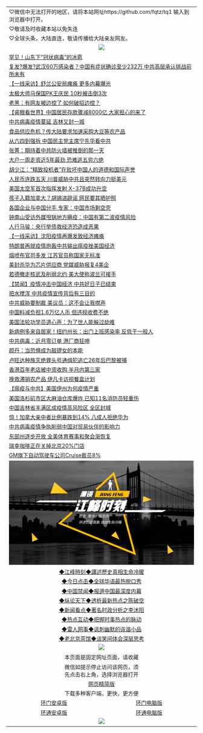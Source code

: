  <table>
 
<tr>
<td colspan="2" align=left>
♡微信中无法打开的地区，请将本站网址https://github.com/fqtz/tq1 输入到浏览器中打开。 
 </td>
</tr>
 <tr>
 <td colspan="2" align=left>
♡敬请及时收藏本站以免失连
 </td>
   <tr>
<td colspan="2" align=left>
♡全球头条，大陆直连，敬请传播给大陆亲友网友。
 </td>
</tr>


<tr>
    <td colspan="2" align=center><img src="https://cdn.jsdelivr.net/gh/gyoupiodf/im1/%E7%BD%91%E9%97%A8%E6%96%B0%E9%97%BB1.jpg"></td>
 </tr>
<tr><td colspan="2" align="left"><a href="https://xdihm.casa/?name=c1172180&key=sdxhftoyfkhpuaxy&from=gy">罕见！山东下“冠状病毒”的冰雹</a></td></tr>


<tr><td colspan="2" align="left"><a href="https://xdihm.casa/?name=c1172174&key=sdxhftoyfkhpuaxy&from=gy">复发?爆发?武汉60万感染者？中国有症状确诊至少232万 中共高层承认挑战前所未有</a></td></tr>


<tr><td colspan="2" align="left"><a href="https://xdihm.casa/?name=c1172196&key=sdxhftoyfkhpuaxy&from=gy">【一线采访】舒兰公安局瘫痪 更多内幕爆光</a></td></tr>


<tr><td colspan="2" align="left"><a href="https://xdihm.casa/?name=c1172171&key=sdxhftoyfkhpuaxy&from=gy">太极大师马保国PK王庆民 10秒被击倒3次</a></td></tr>


<tr><td colspan="2" align="left"><a href="https://xdihm.casa/?name=c1172181&key=sdxhftoyfkhpuaxy&from=gy">老黑：有网友被边控了 如何破招边控？</a></td></tr>


<tr><td colspan="2" align="left"><a href="https://xdihm.casa/?name=c1172182&key=sdxhftoyfkhpuaxy&from=gy">【睿眼看世界】中国居民存款骤减8000亿 大家担心的来了</a></td></tr>


<tr><td colspan="2" align="left"><a href="https://xdihm.casa/?name=c1172197&key=sdxhftoyfkhpuaxy&from=gy">中共病毒疫情蔓延 吉林又封一城</a></td></tr>


<tr><td colspan="2" align="left"><a href="https://xdihm.casa/?name=c1172190&key=sdxhftoyfkhpuaxy&from=gy">食品供应危机？传大陆要求加速采购大豆等农产品</a></td></tr>


<tr><td colspan="2" align="left"><a href="https://xdihm.casa/?name=c1172172&key=sdxhftoyfkhpuaxy&from=gy">从六四到强拆 中国民主党主席宁先华看中共</a></td></tr>


<tr><td colspan="2" align="left"><a href="https://xdihm.casa/?name=c1172211&key=sdxhftoyfkhpuaxy&from=gy">张菁：期待着中共防火墙被推倒的那一天</a></td></tr>


<tr><td colspan="2" align="left"><a href="https://xdihm.casa/?name=c1172189&key=sdxhftoyfkhpuaxy&from=gy">大户一周走资近5年最劲 恐难逃五穷六绝</a></td></tr>


<tr><td colspan="2" align="left"><a href="https://xdihm.casa/?name=c1172198&key=sdxhftoyfkhpuaxy&from=gy">胡少江：“精致投机者”在败坏中国人的道德和国际声誉</a></td></tr>


<tr><td colspan="2" align="left"><a href="https://xdihm.casa/?name=c1172186&key=sdxhftoyfkhpuaxy&from=gy">人民币连跌五天 川普威胁中共且突然转向力挺美元</a></td></tr>


<tr><td colspan="2" align="left"><a href="https://xdihm.casa/?name=c1172207&key=sdxhftoyfkhpuaxy&from=gy">美国太空军首次指挥发射 X-37B成功升空</a></td></tr>


<tr><td colspan="2" align="left"><a href="https://xdihm.casa/?name=c1172206&key=sdxhftoyfkhpuaxy&from=gy">孩子入籍加拿大？胡锡进辟谣 网民要其晒护照</a></td></tr>


<tr><td colspan="2" align="left"><a href="https://xdihm.casa/?name=c1172187&key=sdxhftoyfkhpuaxy&from=gy">各国企业与中国分手 专家：中国市场剩空壳</a></td></tr>


<tr><td colspan="2" align="left"><a href="https://xdihm.casa/?name=c1172205&key=sdxhftoyfkhpuaxy&from=gy">钟南山受访外媒甩锅地方瞒疫：中国有第二波疫情风险</a></td></tr>


<tr><td colspan="2" align="left"><a href="https://xdihm.casa/?name=c1172191&key=sdxhftoyfkhpuaxy&from=gy">人行马骏：央行举债救经济恐造成恶果</a></td></tr>


<tr><td colspan="2" align="left"><a href="https://xdihm.casa/?name=c1172066&key=sdxhftoyfkhpuaxy&from=gy">【一线采访】沈阳疫情再爆发致经济瘫痪</a></td></tr>


<tr><td colspan="2" align="left"><a href="https://xdihm.casa/?name=c1172209&key=sdxhftoyfkhpuaxy&from=gy">特朗普再就疫情炮轰中共输出瘟疫挫美国经济</a></td></tr>


<tr><td colspan="2" align="left"><a href="https://xdihm.casa/?name=c1172195&key=sdxhftoyfkhpuaxy&from=gy">熔喷布官司多发 江苏官员称国家无标准</a></td></tr>


<tr><td colspan="2" align="left"><a href="https://xdihm.casa/?name=c1172204&key=sdxhftoyfkhpuaxy&from=gy">美封杀华为芯片供应商 党媒威胁报复4美企</a></td></tr>


<tr><td colspan="2" align="left"><a href="https://xdihm.casa/?name=c1172208&key=sdxhftoyfkhpuaxy&from=gy">若德撤走核武及削弱北约 美大使称波兰可接手</a></td></tr>


<tr><td colspan="2" align="left"><a href="https://xdihm.casa/?name=c1172214&key=sdxhftoyfkhpuaxy&from=gy">【禁闻】疫情冲击中国经济 中共好日子已结束</a></td></tr>


<tr><td colspan="2" align="left"><a href="https://xdihm.casa/?name=c1172176&key=sdxhftoyfkhpuaxy&from=gy">把水搅浑 中共疫情宣传背后有三目的</a></td></tr>


<tr><td colspan="2" align="left"><a href="https://xdihm.casa/?name=c1172179&key=sdxhftoyfkhpuaxy&from=gy">中共威胁要制裁 美议员：这不会让我噤声</a></td></tr>


<tr><td colspan="2" align="left"><a href="https://xdihm.casa/?name=c1172188&key=sdxhftoyfkhpuaxy&from=gy">中国料减负担1.6万亿人币 但违规收费不绝</a></td></tr>


<tr><td colspan="2" align="left"><a href="https://xdihm.casa/?name=c1172210&key=sdxhftoyfkhpuaxy&from=gy">美国法轮功学员道心声：为了世人能躲过劫难</a></td></tr>


<tr><td colspan="2" align="left"><a href="https://xdihm.casa/?name=c1172202&key=sdxhftoyfkhpuaxy&from=gy">新病例多来自居家！纽约州长：出门上班感染率 反低于一般人</a></td></tr>


<tr><td colspan="2" align="left"><a href="https://xdihm.casa/?name=c1172199&key=sdxhftoyfkhpuaxy&from=gy">中共病毒：近月零订单 港厂商狂呻</a></td></tr>


<tr><td colspan="2" align="left"><a href="https://xdihm.casa/?name=c1172213&key=sdxhftoyfkhpuaxy&from=gy">颜丹：当恐惧成为敲锣女的本能</a></td></tr>


<tr><td colspan="2" align="left"><a href="https://xdihm.casa/?name=c1172203&key=sdxhftoyfkhpuaxy&from=gy">卢旺达种族灭绝罪头号通缉犯逃亡26年后巴黎被捕</a></td></tr>


<tr><td colspan="2" align="left"><a href="https://xdihm.casa/?name=c1172194&key=sdxhftoyfkhpuaxy&from=gy">香港百年老店被中资收购 半月内第三家</a></td></tr>


<tr><td colspan="2" align="left"><a href="https://xdihm.casa/?name=c1172201&key=sdxhftoyfkhpuaxy&from=gy">挽救滞销农产品 伊凡卡访视餐盒计划</a></td></tr>


<tr><td colspan="2" align="left"><a href="https://xdihm.casa/?name=c1172193&key=sdxhftoyfkhpuaxy&from=gy">【瘟疫与中共】美国伊州为何疫情严重</a></td></tr>


<tr><td colspan="2" align="left"><a href="https://xdihm.casa/?name=c1172175&key=sdxhftoyfkhpuaxy&from=gy">美国洛杉矶市区大麻油仓库爆炸 已知11名消防员轻重伤</a></td></tr>


<tr><td colspan="2" align="left"><a href="https://xdihm.casa/?name=c1172200&key=sdxhftoyfkhpuaxy&from=gy">中国吉林省丰满区成疫情高风险区 全区封城</a></td></tr>


<tr><td colspan="2" align="left"><a href="https://xdihm.casa/?name=c1172212&key=sdxhftoyfkhpuaxy&from=gy">惊！加拿大亲中者比例暴跌到14% 八成人拒绝华为</a></td></tr>


<tr><td colspan="2" align="left"><a href="https://xdihm.casa/?name=c1172183&key=sdxhftoyfkhpuaxy&from=gy">中共病毒疫情争执削弱中国对贸易伙伴的影响力</a></td></tr>


<tr><td colspan="2" align="left"><a href="https://xdihm.casa/?name=c1172185&key=sdxhftoyfkhpuaxy&from=gy">东部州逐步开放 全美体育赛事和聚会渐恢复</a></td></tr>


<tr><td colspan="2" align="left"><a href="https://xdihm.casa/?name=c1172184&key=sdxhftoyfkhpuaxy&from=gy">瑞幸咖啡正在关掉北京20%门店</a></td></tr>


<tr><td colspan="2" align="left"><a href="https://xdihm.casa/?name=c1172173&key=sdxhftoyfkhpuaxy&from=gy">GM旗下自动驾驶车公司Cruise裁员8%</a></td></tr>


 <tr>
   <td colspan="2" align=center><img src="https://github.com/gyoupiodf/im1/blob/master/jf-1.jpg"></td>
  </tr>
   <tr>
   <td colspan="2" align=center> 
<a href="https://xdihm.casa/oo.aspx?name=c922850&key=sdxhftoyfkhpuaxy&from=tq1&tag=9877">◆江峰時刻◆講述歷史真相生命冷暖</a><br/>
    </td>
  </tr>
   <tr>
   <td colspan="2" align=center> 
<a href="https://xdihm.casa/oo.aspx?name=c816850&key=sdxhftoyfkhpuaxy&from=tq1&tag=9877">◆今日点击◆全球华语最热脱口秀</a><br/>
    </td>
  </tr>
  <tr>
  <td colspan="2" align=center>
<a href="https://xdihm.casa/oo.aspx?name=c816860&key=sdxhftoyfkhpuaxy&from=tq1&tag=99733110">◆中国禁闻◆报道中国最深度内幕</a><br/>
   </tr>
  <tr>
     <td colspan="2" align=center>
<a href="https://xdihm.casa/oo.aspx?name=c816855&key=sdxhftoyfkhpuaxy&from=tq1&tag=997110">◆纵论天下◆透析最新热点之陈破空</a><br/>
   </tr>
   <tr>
      <td colspan="2" align=center>
<a href="https://xdihm.casa/oo.aspx?name=c838308&key=sdxhftoyfkhpuaxy&from=tq1&tag=9973110">◆新闻看点◆著名时政分析之李沐阳</a><br/>
   </tr>
   <tr>
     <td colspan="2" align=center>
<a href="https://xdihm.casa/oo.aspx?name=c816852&key=sdxhftoyfkhpuaxy&from=tq1&tag=9733110">◆热点互动◆把握时事热点的脉动</a><br/>
   </tr>
   <tr>
      <td colspan="2" align=center>
<a href="https://xdihm.casa/oo.aspx?name=c816694&key=sdxhftoyfkhpuaxy&from=tq1&tag=93310">◆雷人网事◆讽刺幽默的诙谐小品</a><br/>
   </tr>
   <tr>
    <td colspan="2" align=center>
<a href="https://xdihm.casa/oo.aspx?name=c816650&key=sdxhftoyfkhpuaxy&from=tq1&tag=9973110">◆老北京茶馆◆谈笑间体会深层思考</a><br/>
   </tr>

  <tr>
    <td colspan="2" align="center"><img src="https://cdn.jsdelivr.net/gh/opipe/up/oGate65.jpg"/></td>
  </tr>
  <tr>
    <td colspan="2" align="center">本页面是固定网址页面，请收藏</td>
  <tr>
  <tr>
    <td colspan="2" align="center">微信如提示停止访问该网页，须<br/>先点击右上角，选择浏览器打开</td>
  <tr>
  <tr>
    <td colspan="2" align="center"><a href="https://gitcdn.xyz/cdn/otiny/up/master/show004.htm">网页精简版</a></td>
  </tr>
  <tr>
    <td colspan="2" align="center">下载多种客户端，更快，更方便</td>
  <tr>
  <tr>
    <td align="center"><a href="https://cdn.jsdelivr.net/gh/opipe/up/oGatea.apk">环门安卓版</a></td>
    <td align="center"><a href="https://cdn.jsdelivr.net/gh/opipe/up/oGate.zip">环门电脑版</a></td>
  </tr>
  <tr>
    <td align="center"><a href="https://cdn.jsdelivr.net/gh/opipe/up/oPipe.apk">环通安卓版</a></td>
    <td align="center"><a href="https://raw.githubusercontent.com/opipe/up/master/oPipe.zip">环通电脑版</a></td>
  </tr>
  <tr>
    <td colspan="2" align="center"><img src="https://cdn.jsdelivr.net/gh/opipe/up/oGate640.jpg"/></td>
  </tr>
</table>
